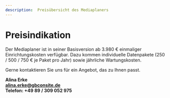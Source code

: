 ```yaml
---
description:  Preisübersicht des Mediaplaners
---
```


# Preisindikation

Der Mediaplaner ist in seiner Basisversion ab  3.980 € einmaliger Einrichtungskosten verfügbar. Dazu kommen individuelle Datenpakete (250 / 500 / 750 € je Paket pro Jahr) sowie jährliche Wartungskosten. 

Gerne kontaktieren Sie uns für ein Angebot, das zu Ihnen passt.

**Alina Erke<br>
[alina.erke@gbconsite.de](mailto:alina.erke@gbconsite.de)<br>
Telefon: +49 89 / 309 052 975**
